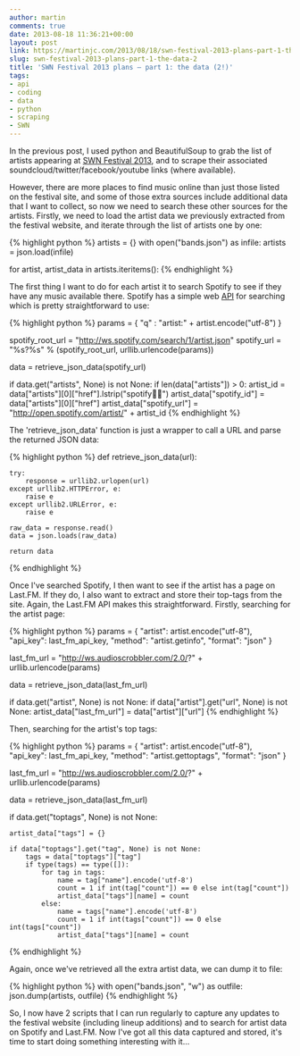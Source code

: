 ```yaml
---
author: martin
comments: true
date: 2013-08-18 11:36:21+00:00
layout: post
link: https://martinjc.com/2013/08/18/swn-festival-2013-plans-part-1-the-data-2/
slug: swn-festival-2013-plans-part-1-the-data-2
title: 'SWN Festival 2013 plans – part 1: the data (2!)'
tags:
- api
- coding
- data
- python
- scraping
- SWN
---
```


In the previous post, I used python and BeautifulSoup to grab the list of artists appearing at [SWN Festival 2013](http://www.swnfest.com), and to scrape their associated soundcloud/twitter/facebook/youtube links (where available).

However, there are more places to find music online than just those listed on the festival site, and some of those extra sources include additional data that I want to collect, so now we need to search these other sources for the artists. Firstly, we need to load the artist data we previously extracted from the festival website, and iterate through the list of artists one by one:

{% highlight python %}
artists = {}
with open("bands.json") as infile:
    artists = json.load(infile)

for artist, artist_data in artists.iteritems():
{% endhighlight %}

The first thing I want to do for each artist it to search Spotify to see if they have any music available there. Spotify has a simple web [API](https://developer.spotify.com/technologies/web-api/) for searching which is pretty straightforward to use:

{% highlight python %}
params = {
    "q" : "artist:" + artist.encode("utf-8")
}

spotify_root_url = "http://ws.spotify.com/search/1/artist.json"
spotify_url = "%s?%s" % (spotify_root_url, urllib.urlencode(params))

data = retrieve_json_data(spotify_url)

if data.get("artists", None) is not None:
    if len(data["artists"]) > 0:
        artist_id = data["artists"][0]["href"].lstrip("spotify:artist:")
        artist_data["spotify_id"] = data["artists"][0]["href"]
        artist_data["spotify_url"] = "http://open.spotify.com/artist/" + artist_id
{% endhighlight %}

The 'retrieve_json_data' function is just a wrapper to call a URL and parse the returned JSON data:

{% highlight python %}
def retrieve_json_data(url):

    try:
        response = urllib2.urlopen(url)
    except urllib2.HTTPError, e:
        raise e
    except urllib2.URLError, e:
        raise e

    raw_data = response.read()
    data = json.loads(raw_data)

    return data
{% endhighlight %}

Once I've searched Spotify, I then want to see if the artist has a page on Last.FM. If they do, I also want to extract and store their top-tags from the site. Again, the Last.FM API makes this straightforward. Firstly, searching for the artist page:

{% highlight python %}
params = {
    "artist": artist.encode("utf-8"),
    "api_key": last_fm_api_key,
    "method": "artist.getinfo",
    "format": "json"
}

last_fm_url = "http://ws.audioscrobbler.com/2.0/?" + urllib.urlencode(params)

data = retrieve_json_data(last_fm_url)

if data.get("artist", None) is not None:
    if data["artist"].get("url", None) is not None:
        artist_data["last_fm_url"] = data["artist"]["url"]
{% endhighlight %}

Then, searching for the artist's top tags:

{% highlight python %}
params = {
    "artist": artist.encode("utf-8"),
    "api_key": last_fm_api_key,
    "method": "artist.gettoptags",
    "format": "json"
}

last_fm_url = "http://ws.audioscrobbler.com/2.0/?" + urllib.urlencode(params)

data = retrieve_json_data(last_fm_url)

if data.get("toptags", None) is not None:

    artist_data["tags"] = {}

    if data["toptags"].get("tag", None) is not None:
        tags = data["toptags"]["tag"]
        if type(tags) == type([]):
            for tag in tags:
                name = tag["name"].encode('utf-8')
                count = 1 if int(tag["count"]) == 0 else int(tag["count"])
                artist_data["tags"][name] = count
            else:
                name = tags["name"].encode('utf-8')
                count = 1 if int(tags["count"]) == 0 else int(tags["count"])
                artist_data["tags"][name] = count
{% endhighlight %}

Again, once we've retrieved all the extra artist data, we can dump it to file:

{% highlight python %}
with open("bands.json", "w") as outfile:
    json.dump(artists, outfile)
{% endhighlight %}

So, I now have 2 scripts that I can run regularly to capture any updates to the festival website (including lineup additions) and to search for artist data on Spotify and Last.FM. Now I've got all this data captured and stored, it's time to start doing something interesting with it...

